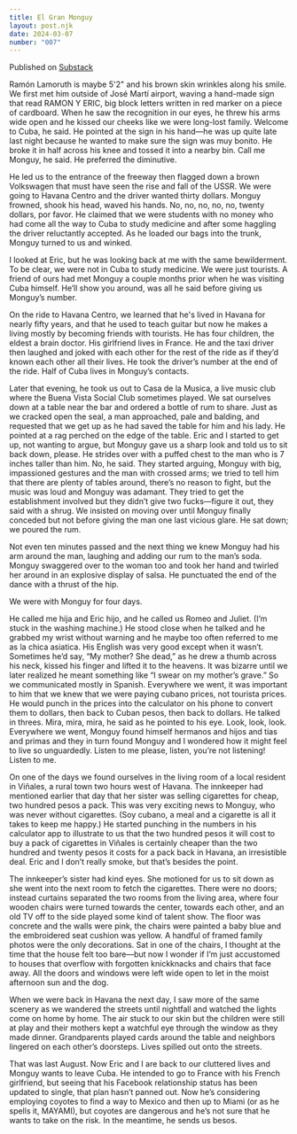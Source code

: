 ```yaml
---
title: El Gran Monguy
layout: post.njk
date: 2024-03-07
number: "007"
---
```


Published on [Substack](https://jwokim.substack.com/p/gran-monguy)

Ramón Lamoruth is maybe 5'2" and his brown skin wrinkles along his smile. We first met him outside of José Martí airport, waving a hand-made sign that read RAMON Y ERIC, big block letters written in red marker on a piece of cardboard. When he saw the recognition in our eyes, he threw his arms wide open and he kissed our cheeks like we were long-lost family. Welcome to Cuba, he said. He pointed at the sign in his hand—he was up quite late last night because he wanted to make sure the sign was muy bonito. He broke it in half across his knee and tossed it into a nearby bin. Call me Monguy, he said. He preferred the diminutive. 

He led us to the entrance of the freeway then flagged down a brown Volkswagen that must have seen the rise and fall of the USSR. We were going to Havana Centro and the driver wanted thirty dollars. Monguy frowned, shook his head, waved his hands. No, no, no, no, no, twenty dollars, por favor. He claimed that we were students with no money who had come all the way to Cuba to study medicine and after some haggling the driver reluctantly accepted. As he loaded our bags into the trunk, Monguy turned to us and winked. 

I looked at Eric, but he was looking back at me with the same bewilderment. To be clear, we were not in Cuba to study medicine. We were just tourists. A friend of ours had met Monguy a couple months prior when he was visiting Cuba himself. He’ll show you around, was all he said before giving us Monguy’s number.

On the ride to Havana Centro, we learned that he's lived in Havana for nearly fifty years, and that he used to teach guitar but now he makes a living mostly by becoming friends with tourists. He has four children, the eldest a brain doctor. His girlfriend lives in France. He and the taxi driver then laughed and joked with each other for the rest of the ride as if they’d known each other all their lives. He took the driver’s number at the end of the ride. Half of Cuba lives in Monguy’s contacts.  


Later that evening, he took us out to Casa de la Musica, a live music club where the Buena Vista Social Club sometimes played. We sat ourselves down at a table near the bar and ordered a bottle of rum to share. Just as we cracked open the seal, a man approached, pale and balding, and requested that we get up as he had saved the table for him and his lady. He pointed at a rag perched on the edge of the table. Eric and I started to get up, not wanting to argue, but Monguy gave us a sharp look and told us to sit back down, please. He strides over with a puffed chest to the man who is 7 inches taller than him. No, he said. They started arguing, Monguy with big, impassioned gestures and the man with crossed arms; we tried to tell him that there are plenty of tables around, there’s no reason to fight, but the music was loud and Monguy was adamant. They tried to get the establishment involved but they didn’t give two fucks—figure it out, they said with a shrug. We insisted on moving over until Monguy finally conceded but not before giving the man one last vicious glare. He sat down; we poured the rum.

Not even ten minutes passed and the next thing we knew Monguy had his arm around the man, laughing and adding our rum to the man’s soda. Monguy swaggered over to the woman too and took her hand and twirled her around in an explosive display of salsa. He punctuated the end of the dance with a thrust of the hip. 

We were with Monguy for four days. 

He called me hija and Eric hijo, and he called us Romeo and Juliet. (I’m stuck in the washing machine.) He stood close when he talked and he grabbed my wrist without warning and he maybe too often referred to me as la chica asiatica. His English was very good except when it wasn’t. Sometimes he’d say, “My mother? She dead,” as he drew a thumb across his neck, kissed his finger and lifted it to the heavens. It was bizarre until we later realized he meant something like “I swear on my mother’s grave.” So we communicated mostly in Spanish. Everywhere we went, it was important to him that we knew that we were paying cubano prices, not tourista prices. He would punch in the prices into the calculator on his phone to convert them to dollars, then back to Cuban pesos, then back to dollars. He talked in threes. Mira, mira, mira, he said as he pointed to his eye. Look, look, look. Everywhere we went, Monguy found himself hermanos and hijos and tias and primas and they in turn found Monguy and I wondered how it might feel to live so unguardedly. Listen to me please, listen, you’re not listening! Listen to me. 

On one of the days we found ourselves in the living room of a local resident in Viñales, a rural town two hours west of Havana. The innkeeper had mentioned earlier that day that her sister was selling cigarettes for cheap, two hundred pesos a pack. This was very exciting news to Monguy, who was never without cigarettes. (Soy cubano, a meal and a cigarette is all it takes to keep me happy.) He started punching in the numbers in his calculator app to illustrate to us that the two hundred pesos it will cost to buy a pack of cigarettes in Viñales is certainly cheaper than the two hundred and twenty pesos it costs for a pack back in Havana, an irresistible deal. Eric and I don’t really smoke, but that’s besides the point. 

The innkeeper’s sister had kind eyes. She motioned for us to sit down as she went into the next room to fetch the cigarettes. There were no doors; instead curtains separated the two rooms from the living area, where four wooden chairs were turned towards the center, towards each other, and an old TV off to the side played some kind of talent show. The floor was concrete and the walls were pink, the chairs were painted a baby blue and the embroidered seat cushion was yellow. A handful of framed family photos were the only decorations. Sat in one of the chairs, I thought at the time that the house felt too bare—but now I wonder if I’m just accustomed to houses that overflow with forgotten knickknacks and chairs that face away. All the doors and windows were left wide open to let in the moist afternoon sun and the dog. 


When we were back in Havana the next day, I saw more of the same scenery as we wandered the streets until nightfall and watched the lights come on home by home. The air stuck to our skin but the children were still at play and their mothers kept a watchful eye through the window as they made dinner. Grandparents played cards around the table and neighbors lingered on each other’s doorsteps. Lives spilled out onto the streets. 

That was last August. Now Eric and I are back to our cluttered lives and Monguy wants to leave Cuba. He intended to go to France with his French girlfriend, but seeing that his Facebook relationship status has been updated to single, that plan hasn’t panned out. Now he’s considering employing coyotes to find a way to Mexico and then up to Miami (or as he spells it, MAYAMI), but coyotes are dangerous and he’s not sure that he wants to take on the risk. In the meantime, he sends us besos.